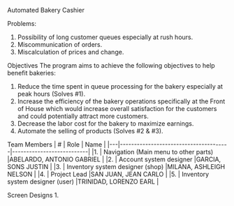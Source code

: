 Automated Bakery Cashier

Problems:
1. Possibility of long customer queues especially at rush hours.
2. Miscommunication of orders.
3. Miscalculation of prices and change.

Objectives
The program aims to achieve the following objectives to help benefit bakeries:
1. Reduce the time spent in queue processing for the bakery especially at peak hours (Solves #1). 
2. Increase the efficiency of the bakery operations specifically at the Front of House which would increase overall satisfaction for the customers and could potentially attract more customers.
3. Decrease the labor cost for the bakery to maximize earnings.
4. Automate the selling of products (Solves #2 & #3).

Team Members
| # |   Role                                | Name                      |
|---|---------------------------------------|---------------------------|
|1. | Navigation (Main menu to other parts) |ABELARDO, ANTONIO GABRIEL  | 
|2. | Account system designer               |GARCIA, SONS JUSTIN        |
|3. | Inventory system designer (shop)      |MILANA, ASHLEIGH NELSON    |
|4. | Project Lead                          |SAN JUAN, JEAN CARLO       |
|5. | Inventory system designer (user)      |TRINIDAD, LORENZO EARL     |

Screen Designs
1. 
